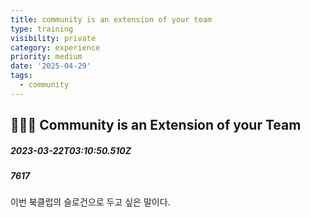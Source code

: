 ```yaml
---
title: community is an extension of your team
type: training
visibility: private
category: experience
priority: medium
date: '2025-04-29'
tags:
  - community
---
```

## 👨🏼‍🚀 Community is an Extension of your Team
##### 2023-03-22T03:10:50.510Z
##### 7617

<p>이번 북클럽의 슬로건으로 두고 싶은 말이다. </p>
